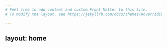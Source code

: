 ```yaml
---
# Feel free to add content and custom Front Matter to this file.
# To modify the layout, see https://jekyllrb.com/docs/themes/#overriding-theme-defaults

--- 
```

layout: home
---
